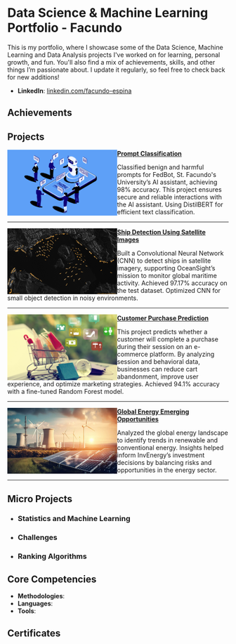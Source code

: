 # Data Science & Machine Learning Portfolio - Facundo
This is my portfolio, where I showcase some of the Data Science, Machine Learning and Data Analysis projects I've worked on for learning, personal growth, and fun. You'll also find a mix of achievements, skills, and other things I’m passionate about. I update it regularly, so feel free to check back for new additions!

- **LinkedIn**: [linkedin.com/facundo-espina](https://linkedin.com/in/facundo-espina)

## Achievements


## Projects


<img align="left" width="250" height="150" src="https://github.com/El-FED/data-science-ML-portfolio/blob/main/images/prompt_coverv2.png"> **[Prompt Classification](https://github.com/El-FED/data-science-ML-portfolio/tree/main/Prompt%20Classification)**

Classified benign and harmful prompts for FedBot, St. Facundo's University’s AI assistant, achieving 98% accuracy. This project ensures secure and reliable interactions with the AI assistant. Using DistilBERT for efficient text classification.

---

<img align="left" width="250" height="150" src="https://github.com/El-FED/data-science-ML-portfolio/blob/main/images/ship_coverv2.png"> **[Ship Detection Using Satellite Images](https://github.com/El-FED/data-science-ML-portfolio/tree/main/Ship%20Detection%20Using%20Satellite%20Images)**

Built a Convolutional Neural Network (CNN) to detect ships in satellite imagery, supporting OceanSight’s mission to monitor global maritime activity. Achieved 97.17% accuracy on the test dataset. Optimized CNN for small object detection in noisy environments.

---

<img align="left" width="250" height="150" src="https://github.com/El-FED/data-science-ML-portfolio/blob/main/images/customer_coverv2.png"> **[Customer Purchase Prediction](https://github.com/El-FED/data-science-ML-portfolio/tree/main/Customer%20Purchase%20Prediction)**

This project predicts whether a customer will complete a purchase during their session on an e-commerce platform. By analyzing session and behavioral data, businesses can reduce cart abandonment, improve user experience, and optimize marketing strategies. Achieved 94.1% accuracy with a fine-tuned Random Forest model.

---

<img align="left" width="250" height="150" src="https://github.com/El-FED/data-science-ML-portfolio/blob/main/images/energy_coverv2.png"> **[Global Energy Emerging Opportunities](https://github.com/El-FED/data-science-ML-portfolio/tree/main/Global%20Energy%20Emerging%20Opportunities%20Analysis)**

Analyzed the global energy landscape to identify trends in renewable and conventional energy. Insights helped inform InvEnergy’s investment decisions by balancing risks and opportunities in the energy sector.

---


## Micro Projects
- ### Statistics and Machine Learning
 
- ### Challenges
    
- ### Ranking Algorithms
 
## Core Competencies

- **Methodologies**:
- **Languages**: 
- **Tools**:

## Certificates
